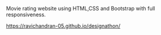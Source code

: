 Movie rating website using HTML,CSS and Bootstrap with full responsiveness.

https://ravichandran-05.github.io/designathon/
